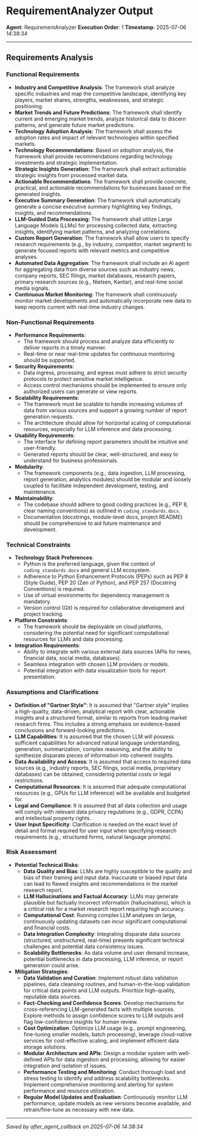# RequirementAnalyzer Output
**Agent**: RequirementAnalyzer
**Execution Order**: 1
**Timestamp**: 2025-07-06 14:38:34

---

## Requirements Analysis

### Functional Requirements
- **Industry and Competitive Analysis**: The framework shall analyze specific industries and map the competitive landscape, identifying key players, market shares, strengths, weaknesses, and strategic positioning.
- **Market Trends and Future Predictions**: The framework shall identify current and emerging market trends, analyze historical data to discern patterns, and generate future market predictions.
- **Technology Adoption Analysis**: The framework shall assess the adoption rates and impact of relevant technologies within specified markets.
- **Technology Recommendations**: Based on adoption analysis, the framework shall provide recommendations regarding technology investments and strategic implementation.
- **Strategic Insights Generation**: The framework shall extract actionable strategic insights from processed market data.
- **Actionable Recommendations**: The framework shall provide concrete, practical, and actionable recommendations for businesses based on the generated insights.
- **Executive Summary Generation**: The framework shall automatically generate a concise executive summary highlighting key findings, insights, and recommendations.
- **LLM-Guided Data Processing**: The framework shall utilize Large Language Models (LLMs) for processing collected data, extracting insights, identifying market patterns, and analyzing correlations.
- **Custom Report Generation**: The framework shall allow users to specify research requirements (e.g., by industry, competitor, market segment) to generate focused reports with relevant metrics and competitive analyses.
- **Automated Data Aggregation**: The framework shall include an AI agent for aggregating data from diverse sources such as industry news, company reports, SEC filings, market databases, research papers, primary research sources (e.g., Nielsen, Kantar), and real-time social media signals.
- **Continuous Market Monitoring**: The framework shall continuously monitor market developments and automatically incorporate new data to keep reports current with real-time industry changes.

### Non-Functional Requirements
- **Performance Requirements**:
    - The framework should process and analyze data efficiently to deliver reports in a timely manner.
    - Real-time or near real-time updates for continuous monitoring should be supported.
- **Security Requirements**:
    - Data ingress, processing, and egress must adhere to strict security protocols to protect sensitive market intelligence.
    - Access control mechanisms should be implemented to ensure only authorized users can generate or view reports.
- **Scalability Requirements**:
    - The framework must be scalable to handle increasing volumes of data from various sources and support a growing number of report generation requests.
    - The architecture should allow for horizontal scaling of computational resources, especially for LLM inference and data processing.
- **Usability Requirements**:
    - The interface for defining report parameters should be intuitive and user-friendly.
    - Generated reports should be clear, well-structured, and easy to understand for business professionals.
- **Modularity**:
    - The framework components (e.g., data ingestion, LLM processing, report generation, analytics modules) should be modular and loosely coupled to facilitate independent development, testing, and maintenance.
- **Maintainability**:
    - The codebase should adhere to good coding practices (e.g., PEP 8, clear naming conventions) as outlined in `coding_standards.docx`.
    - Documentation (docstrings, module-level docs, project README) should be comprehensive to aid future maintenance and development.

### Technical Constraints
- **Technology Stack Preferences**:
    - Python is the preferred language, given the context of `coding_standards.docx` and general LLM ecosystem.
    - Adherence to Python Enhancement Protocols (PEPs) such as PEP 8 (Style Guide), PEP 20 (Zen of Python), and PEP 257 (Docstring Conventions) is required.
    - Use of virtual environments for dependency management is mandatory.
    - Version control (Git) is required for collaborative development and project tracking.
- **Platform Constraints**:
    - The framework should be deployable on cloud platforms, considering the potential need for significant computational resources for LLMs and data processing.
- **Integration Requirements**:
    - Ability to integrate with various external data sources (APIs for news, financial data, social media, databases).
    - Seamless integration with chosen LLM providers or models.
    - Potential integration with data visualization tools for report presentation.

### Assumptions and Clarifications
- **Definition of "Gartner Style"**: It is assumed that "Gartner style" implies a high-quality, data-driven, analytical report with clear, actionable insights and a structured format, similar to reports from leading market research firms. This includes a strong emphasis on evidence-based conclusions and forward-looking predictions.
- **LLM Capabilities**: It is assumed that the chosen LLM will possess sufficient capabilities for advanced natural language understanding, generation, summarization, complex reasoning, and the ability to synthesize disparate pieces of information into coherent insights.
- **Data Availability and Access**: It is assumed that access to required data sources (e.g., industry reports, SEC filings, social media, proprietary databases) can be obtained, considering potential costs or legal restrictions.
- **Computational Resources**: It is assumed that adequate computational resources (e.g., GPUs for LLM inference) will be available and budgeted for.
- **Legal and Compliance**: It is assumed that all data collection and usage will comply with relevant data privacy regulations (e.g., GDPR, CCPA) and intellectual property rights.
- **User Input Specificity**: Clarification is needed on the exact level of detail and format required for user input when specifying research requirements (e.g., structured forms, natural language prompts).

### Risk Assessment
- **Potential Technical Risks**:
    - **Data Quality and Bias**: LLMs are highly susceptible to the quality and bias of their training and input data. Inaccurate or biased input data can lead to flawed insights and recommendations in the market research report.
    - **LLM Hallucinations and Factual Accuracy**: LLMs may generate plausible but factually incorrect information (hallucinations), which is a critical risk for a market research report requiring high accuracy.
    - **Computational Cost**: Running complex LLM analyses on large, continuously updating datasets can incur significant computational and financial costs.
    - **Data Integration Complexity**: Integrating disparate data sources (structured, unstructured, real-time) presents significant technical challenges and potential data consistency issues.
    - **Scalability Bottlenecks**: As data volume and user demand increase, potential bottlenecks in data processing, LLM inference, or report generation could arise.
- **Mitigation Strategies**:
    - **Data Validation and Curation**: Implement robust data validation pipelines, data cleansing routines, and human-in-the-loop validation for critical data points and LLM outputs. Prioritize high-quality, reputable data sources.
    - **Fact-Checking and Confidence Scores**: Develop mechanisms for cross-referencing LLM-generated facts with multiple sources. Explore methods to assign confidence scores to LLM outputs and flag low-confidence insights for human review.
    - **Cost Optimization**: Optimize LLM usage (e.g., prompt engineering, fine-tuning smaller models, batch processing), leverage cloud-native services for cost-effective scaling, and implement efficient data storage solutions.
    - **Modular Architecture and APIs**: Design a modular system with well-defined APIs for data ingestion and processing, allowing for easier integration and isolation of issues.
    - **Performance Testing and Monitoring**: Conduct thorough load and stress testing to identify and address scalability bottlenecks. Implement comprehensive monitoring and alerting for system performance and resource utilization.
    - **Regular Model Updates and Evaluation**: Continuously monitor LLM performance, update models as new versions become available, and retrain/fine-tune as necessary with new data.

---
*Saved by after_agent_callback on 2025-07-06 14:38:34*
